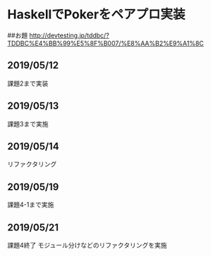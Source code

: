 # HaskellでPokerをペアプロ実装

##お題
http://devtesting.jp/tddbc/?TDDBC%E4%BB%99%E5%8F%B007/%E8%AA%B2%E9%A1%8C

## 2019/05/12
課題2まで実装

## 2019/05/13
課題3まで実施

## 2019/05/14
リファクタリング

## 2019/05/19
課題4-1まで実施

## 2019/05/21
課題4終了
モジュール分けなどのリファクタリングを実施
